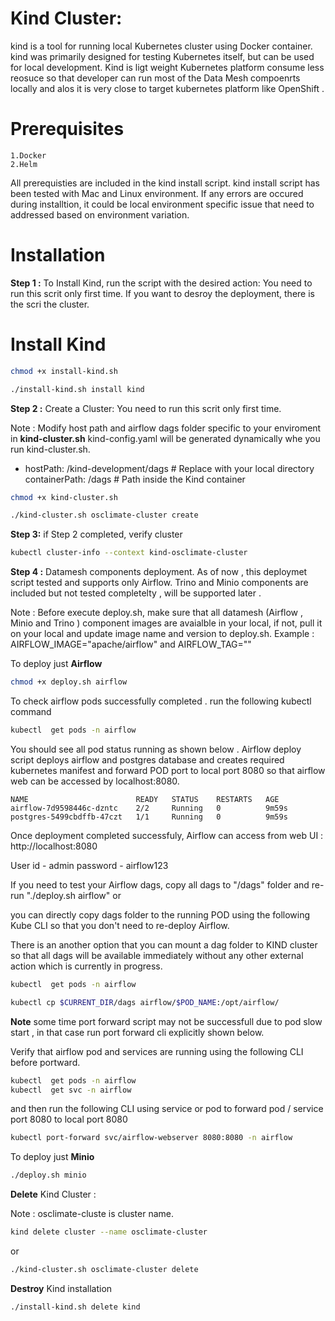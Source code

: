 # Kind Cluster:

kind is a tool for running local Kubernetes cluster using Docker container.
kind was primarily designed for testing Kubernetes itself, but can be used for local development.
Kind is ligt weight Kubernetes platform consume less reosuce so that developer can run most of the Data Mesh compoenrts locally and alos it is very close to target kubernetes platform like OpenShift . 

# Prerequisites
    
    1.Docker
    2.Helm

All prerequisties are included in the kind install script. kind install script has been tested with Mac and Linux environment. If any errors are occured during installtion, it could be local environment specific issue that need to addressed based on environment variation. 

# Installation

**Step 1 :** To Install Kind, run the script with the desired action: You need to run this scrit only first time.  If you want to desroy the deployment, there is the scri the cluster. 

# Install Kind

```bash
chmod +x install-kind.sh
```
   
```bash
./install-kind.sh install kind

 ```

**Step 2 :** Create a Cluster: You need to run this scrit only first time. 

Note : Modify host path and airflow dags folder specific to your enviroment in **kind-cluster.sh** 
kind-config.yaml will be generated dynamically whe you run kind-cluster.sh.

- hostPath: <home>/kind-development/dags   # Replace with your local directory
        containerPath: /dags  # Path inside the Kind container

```bash
chmod +x kind-cluster.sh
```

```bash
./kind-cluster.sh osclimate-cluster create
```
   
   
**Step 3:** if Step 2 completed, verify cluster

```bash
kubectl cluster-info --context kind-osclimate-cluster
 ```
**Step 4 :**  Datamesh components deployment. As of now , this deploymet script tested and supports only Airflow. 
Trino and Minio components are included but not tested completelty , will be supported later . 

Note : Before execute deploy.sh, make sure that all datamesh (Airflow , Minio and  Trino ) component images are avaialble in your local, if not, pull it on your local and update image name and version to  deploy.sh.
Example : AIRFLOW_IMAGE="apache/airflow" and AIRFLOW_TAG="<version>"



To deploy just **Airflow**

```bash
chmod +x deploy.sh airflow
```
To check airflow pods successfully completed . run the following kubectl command 

```bash
kubectl  get pods -n airflow
```

You should see all pod status running as shown below . Airflow deploy script deploys airflow and postgres database and creates required kubernetes manifest and forward POD port to local port 8080 so that airflow web can be accessed by localhost:8080.

    NAME                        READY   STATUS    RESTARTS   AGE
    airflow-7d9598446c-dzntc    2/2     Running   0          9m59s
    postgres-5499cbdffb-47czt   1/1     Running   0          9m59s

Once deployment completed successfuly, Airflow can access from web UI : http://localhost:8080

User id     - admin
password    - airflow123


If you need to test your Airflow dags, copy all dags to "/dags" folder and re-run "./deploy.sh airflow" 
    or 

you can directly copy dags folder to the running POD using the following Kube CLI so that you don't need to re-deploy Airflow. 

There is an another option that you can mount a dag folder to KIND cluster so that all dags will be available immediately without any other external action which is currently in progress.

```bash
kubectl  get pods -n airflow
```
```bash
kubectl cp $CURRENT_DIR/dags airflow/$POD_NAME:/opt/airflow/
```

**Note** some time port forward script may not be successfull due to pod slow start , in that case run port forward cli explicitly shown below.

Verify that airflow pod and services are running using the following CLI before portward. 

```bash
kubectl  get pods -n airflow
kubectl  get svc -n airflow
```
and then run the following CLI using service or pod to forward pod / service port 8080 to local port 8080

```bash
kubectl port-forward svc/airflow-webserver 8080:8080 -n airflow
```

To deploy just **Minio**

```bash
./deploy.sh minio
```

 **Delete** Kind Cluster : 
  
  Note : osclimate-cluste is cluster name.

```bash
kind delete cluster --name osclimate-cluster 
```
or 

```bash
./kind-cluster.sh osclimate-cluster delete 
```


**Destroy** Kind installation

```bash
./install-kind.sh delete kind
```
